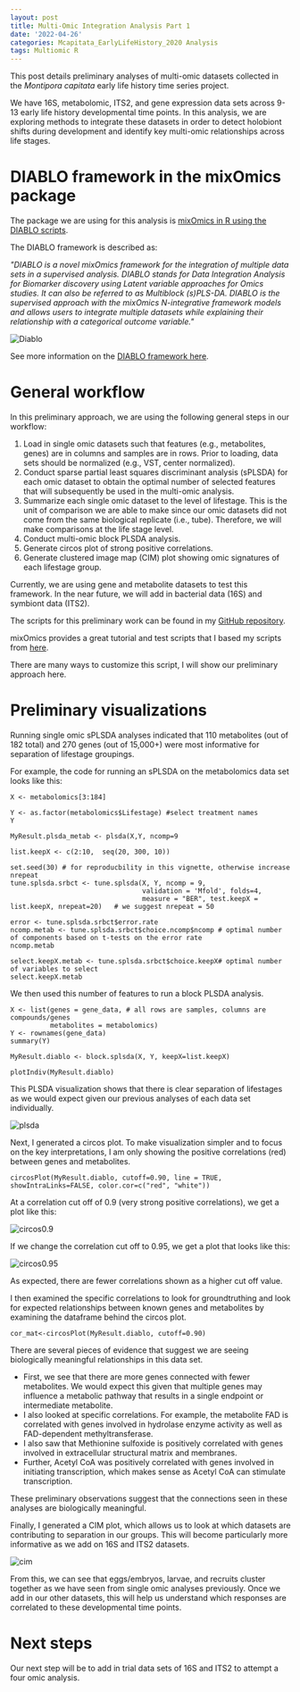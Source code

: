 ```yaml
---
layout: post
title: Multi-Omic Integration Analysis Part 1
date: '2022-04-26'
categories: Mcapitata_EarlyLifeHistory_2020 Analysis
tags: Multiomic R
---
```


This post details preliminary analyses of multi-omic datasets collected in the *Montipora capitata* early life history time series project.  

We have 16S, metabolomic, ITS2, and gene expression data sets across 9-13 early life history developmental time points. In this analysis, we are exploring methods to integrate these datasets in order to detect holobiont shifts during development and identify key multi-omic relationships across life stages.  

# DIABLO framework in the mixOmics package  

The package we are using for this analysis is [mixOmics in R using the DIABLO scripts](http://mixomics.org/mixdiablo/).  

The DIABLO framework is described as:  

*"DIABLO is a novel mixOmics framework for the integration of multiple data sets in a supervised analysis. DIABLO stands for Data Integration Analysis for Biomarker discovery using Latent variable approaches for Omics studies. It can also be referred to as Multiblock (s)PLS-DA. DIABLO is the supervised approach with the mixOmics N-integrative framework models and allows users to integrate multiple datasets while explaining their relationship with a categorical outcome variable."*  

![Diablo](https://ahuffmyer.github.io/ASH_Putnam_Lab_Notebook/images/NotebookImages/Integration/diablo.png)

See more information on the [DIABLO framework here](http://mixomics.org/mixdiablo/).  

# General workflow  

In this preliminary approach, we are using the following general steps in our workflow:  

1. Load in single omic datasets such that features (e.g., metabolites, genes) are in columns and samples are in rows. Prior to loading, data sets should be normalized (e.g., VST, center normalized).  
2. Conduct sparse partial least squares discriminant analysis (sPLSDA) for each omic dataset to obtain the optimal number of selected features that will subsequently be used in the multi-omic analysis.  
3. Summarize each single omic dataset to the level of lifestage. This is the unit of comparison we are able to make since our omic datasets did not come from the same biological replicate (i.e., tube). Therefore, we will make comparisons at the life stage level.  
4. Conduct multi-omic block PLSDA analysis.  
5. Generate circos plot of strong positive correlations.  
6. Generate clustered image map (CIM) plot showing omic signatures of each lifestage group.  

Currently, we are using gene and metabolite datasets to test this framework. In the near future, we will add in bacterial data (16S) and symbiont data (ITS2).  

The scripts for this preliminary work can be found in my [GitHub repository](https://github.com/AHuffmyer/EarlyLifeHistory_Energetics/blob/master/Mcap2020/Scripts/Integration/Diablo.Rmd).  

mixOmics provides a great tutorial and test scripts that I based my scripts from [here](https://mixomicsteam.github.io/Bookdown/diablo.html).  

There are many ways to customize this script, I will show our preliminary approach here.  

# Preliminary visualizations  

Running single omic sPLSDA analyses indicated that 110 metabolites (out of 182 total) and 270 genes (out of 15,000+) were most informative for separation of lifestage groupings. 

For example, the code for running an sPLSDA on the metabolomics data set looks like this: 

```
X <- metabolomics[3:184]

Y <- as.factor(metabolomics$Lifestage) #select treatment names
Y

MyResult.plsda_metab <- plsda(X,Y, ncomp=9

list.keepX <- c(2:10,  seq(20, 300, 10))

set.seed(30) # for reproducbility in this vignette, otherwise increase nrepeat
tune.splsda.srbct <- tune.splsda(X, Y, ncomp = 9, 
                                 validation = 'Mfold', folds=4,
                                 measure = "BER", test.keepX = list.keepX, nrepeat=20)   # we suggest nrepeat = 50

error <- tune.splsda.srbct$error.rate
ncomp.metab <- tune.splsda.srbct$choice.ncomp$ncomp # optimal number of components based on t-tests on the error rate
ncomp.metab

select.keepX.metab <- tune.splsda.srbct$choice.keepX# optimal number of variables to select
select.keepX.metab
```

We then used this number of features to run a block PLSDA analysis. 

```
X <- list(genes = gene_data, # all rows are samples, columns are compounds/genes
          metabolites = metabolomics)
Y <- rownames(gene_data)
summary(Y)

MyResult.diablo <- block.splsda(X, Y, keepX=list.keepX)

plotIndiv(MyResult.diablo)
``` 

This PLSDA visualization shows that there is clear separation of lifestages as we would expect given our previous analyses of each data set individually.  

![plsda](https://ahuffmyer.github.io/ASH_Putnam_Lab_Notebook/images/NotebookImages/Integration/plsda.png)

Next, I generated a circos plot. To make visualization simpler and to focus on the key interpretations, I am only showing the positive correlations (red) between genes and metabolites. 

```
circosPlot(MyResult.diablo, cutoff=0.90, line = TRUE, showIntraLinks=FALSE, color.cor=c("red", "white"))
```

At a correlation cut off of 0.9 (very strong positive correlations), we get a plot like this:  

![circos0.9](https://ahuffmyer.github.io/ASH_Putnam_Lab_Notebook/images/NotebookImages/Integration/circos0.95.png)

If we change the correlation cut off to 0.95, we get a plot that looks like this:  

![circos0.95](https://ahuffmyer.github.io/ASH_Putnam_Lab_Notebook/images/NotebookImages/Integration/circos0.9.png)

As expected, there are fewer correlations shown as a higher cut off value.  

I then examined the specific correlations to look for groundtruthing and look for expected relationships between known genes and metabolites by examining the dataframe behind the circos plot.    

```
cor_mat<-circosPlot(MyResult.diablo, cutoff=0.90)
```

There are several pieces of evidence that suggest we are seeing biologically meaningful relationships in this data set.  

* First, we see that there are more genes connected with fewer metabolites. We would expect this given that multiple genes may influence a metabolic pathway that results in a single endpoint or intermediate metabolite.  
* I also looked at specific correlations. For example, the metabolite FAD is correlated with genes involved in hydrolase enzyme activity as well as FAD-dependent methyltransferase.  
* I also saw that Methionine sulfoxide is positively correlated with genes involved in extracellular structural matrix and membranes.  
* Further, Acetyl CoA was positively correlated with genes involved in initiating transcription, which makes sense as Acetyl CoA can stimulate transcription.  

These preliminary observations suggest that the connections seen in these analyses are biologically meaningful.  

Finally, I generated a CIM plot, which allows us to look at which datasets are contributing to separation in our groups. This will become particularly more informative as we add on 16S and ITS2 datasets.  

![cim](https://ahuffmyer.github.io/ASH_Putnam_Lab_Notebook/images/NotebookImages/Integration/cim.png)

From this, we can see that eggs/embryos, larvae, and recruits cluster together as we have seen from single omic analyses previously. Once we add in our other datasets, this will help us understand which responses are correlated to these developmental time points.  

# Next steps  

Our next step will be to add in trial data sets of 16S and ITS2 to attempt a four omic analysis.  